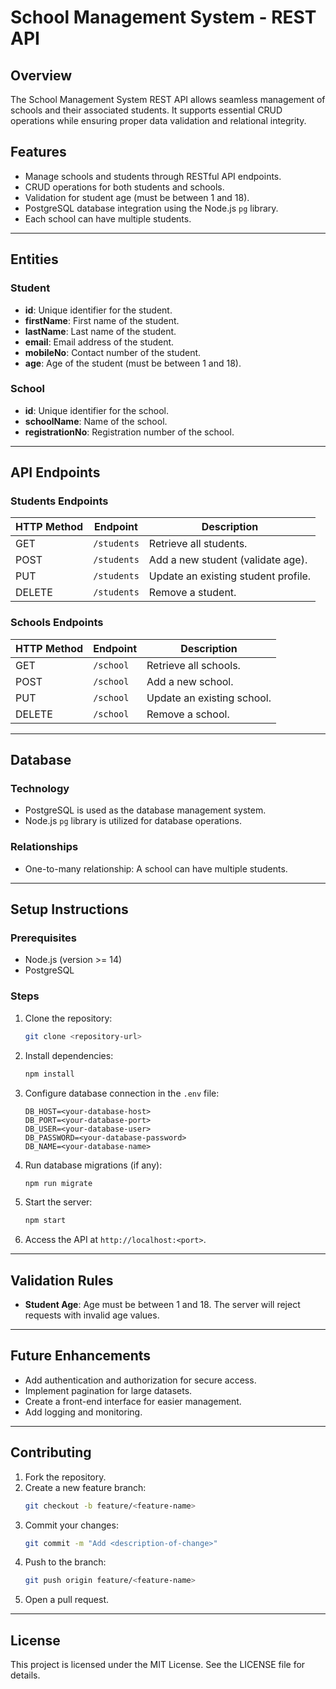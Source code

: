 # School Management System - REST API

## Overview
The School Management System REST API allows seamless management of schools and their associated students. It supports essential CRUD operations while ensuring proper data validation and relational integrity. 

## Features
- Manage schools and students through RESTful API endpoints.
- CRUD operations for both students and schools.
- Validation for student age (must be between 1 and 18).
- PostgreSQL database integration using the Node.js `pg` library.
- Each school can have multiple students.

---

## Entities
### Student
- **id**: Unique identifier for the student.
- **firstName**: First name of the student.
- **lastName**: Last name of the student.
- **email**: Email address of the student.
- **mobileNo**: Contact number of the student.
- **age**: Age of the student (must be between 1 and 18).

### School
- **id**: Unique identifier for the school.
- **schoolName**: Name of the school.
- **registrationNo**: Registration number of the school.

---

## API Endpoints

### Students Endpoints
| HTTP Method | Endpoint      | Description                             |
|-------------|---------------|-----------------------------------------|
| GET         | `/students`   | Retrieve all students.                 |
| POST        | `/students`   | Add a new student (validate age).      |
| PUT         | `/students`   | Update an existing student profile.    |
| DELETE      | `/students`   | Remove a student.                      |

### Schools Endpoints
| HTTP Method | Endpoint      | Description                             |
|-------------|---------------|-----------------------------------------|
| GET         | `/school`     | Retrieve all schools.                  |
| POST        | `/school`     | Add a new school.                      |
| PUT         | `/school`     | Update an existing school.             |
| DELETE      | `/school`     | Remove a school.                       |

---

## Database
### Technology
- PostgreSQL is used as the database management system.
- Node.js `pg` library is utilized for database operations.

### Relationships
- One-to-many relationship: A school can have multiple students.

---

## Setup Instructions
### Prerequisites
- Node.js (version >= 14)
- PostgreSQL

### Steps
1. Clone the repository:
   ```bash
   git clone <repository-url>
   ```
2. Install dependencies:
   ```bash
   npm install
   ```
3. Configure database connection in the `.env` file:
   ```env
   DB_HOST=<your-database-host>
   DB_PORT=<your-database-port>
   DB_USER=<your-database-user>
   DB_PASSWORD=<your-database-password>
   DB_NAME=<your-database-name>
   ```
4. Run database migrations (if any):
   ```bash
   npm run migrate
   ```
5. Start the server:
   ```bash
   npm start
   ```
6. Access the API at `http://localhost:<port>`.

---

## Validation Rules
- **Student Age**: Age must be between 1 and 18. The server will reject requests with invalid age values.

---

## Future Enhancements
- Add authentication and authorization for secure access.
- Implement pagination for large datasets.
- Create a front-end interface for easier management.
- Add logging and monitoring.

---

## Contributing
1. Fork the repository.
2. Create a new feature branch:
   ```bash
   git checkout -b feature/<feature-name>
   ```
3. Commit your changes:
   ```bash
   git commit -m "Add <description-of-change>"
   ```
4. Push to the branch:
   ```bash
   git push origin feature/<feature-name>
   ```
5. Open a pull request.

---

## License
This project is licensed under the MIT License. See the LICENSE file for details.
